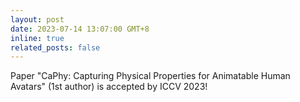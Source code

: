 ```yaml
---
layout: post
date: 2023-07-14 13:07:00 GMT+8
inline: true
related_posts: false
---
```


Paper "CaPhy: Capturing Physical Properties for Animatable Human Avatars" (1st author) is accepted by ICCV 2023!